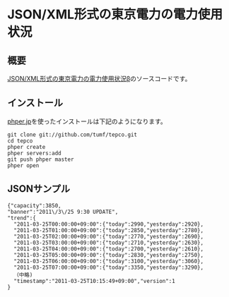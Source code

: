 JSON/XML形式の東京電力の電力使用状況
================================

概要
----

[JSON/XML形式の東京電力の電力使用状況β](http://tepco.phper.jp)のソースコードです。

インストール
----------

[phper.jp](http://phper.jp)を使ったインストールは下記のようになります。

    git clone git://github.com/tumf/tepco.git
    cd tepco
    phper create
    phper servers:add
    git push phper master
    phper open

JSONサンプル
-----------

    {"capacity":3850,
    "banner":"2011\/3\/25 9:30 UPDATE",
    "trend":{
      "2011-03-25T00:00:00+09:00":{"today":2990,"yesterday":2920},
      "2011-03-25T01:00:00+09:00":{"today":2850,"yesterday":2780},
      "2011-03-25T02:00:00+09:00":{"today":2770,"yesterday":2690},
      "2011-03-25T03:00:00+09:00":{"today":2710,"yesterday":2630},
      "2011-03-25T04:00:00+09:00":{"today":2700,"yesterday":2610},
      "2011-03-25T05:00:00+09:00":{"today":2830,"yesterday":2750},
      "2011-03-25T06:00:00+09:00":{"today":3100,"yesterday":3060},
      "2011-03-25T07:00:00+09:00":{"today":3350,"yesterday":3290},
      （中略)
      "timestamp":"2011-03-25T10:15:49+09:00","version":1
    }

